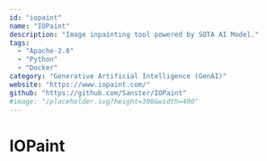 ```yaml
---
id: "iopaint"
name: "IOPaint"
description: "Image inpainting tool powered by SOTA AI Model."
tags:
  - "Apache-2.0"
  - "Python"
  - "Docker"
category: "Generative Artificial Intelligence (GenAI)"
website: "https://www.iopaint.com/"
github: "https://github.com/Sanster/IOPaint"
#image: "/placeholder.svg?height=300&width=400"
---
```


# IOPaint
